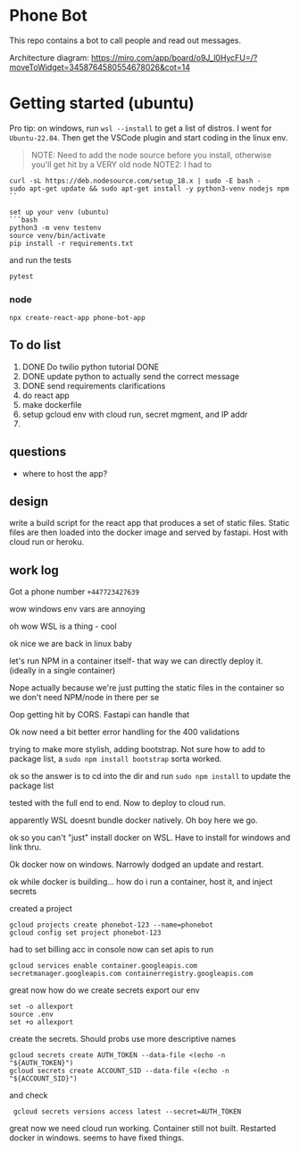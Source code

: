 # Phone Bot

This repo contains a bot to call people and read out messages.

Architecture diagram: https://miro.com/app/board/o9J_l0HycFU=/?moveToWidget=3458764580554678026&cot=14

# Getting started (ubuntu)
Pro tip: on windows, run `wsl --install` to get a list of distros. I went for `Ubuntu-22.04`. Then get the VSCode plugin and start coding in the linux env.


> NOTE: Need to add the node source before you install, otherwise you'll get hit by a VERY old node
> NOTE2: I had to 
```
curl -sL https://deb.nodesource.com/setup_18.x | sudo -E bash -
sudo apt-get update && sudo apt-get install -y python3-venv nodejs npm 
``

set up your venv (ubuntu)
```bash
python3 -m venv testenv
source venv/bin/activate
pip install -r requirements.txt
```

and run the tests
```bash
pytest
```
### node
```
npx create-react-app phone-bot-app
```


## To do list
1. DONE Do twilio python tutorial DONE
2. DONE update python to actually send the correct message
3. DONE send requirements clarifications
4. do react app
5. make dockerfile
6. setup gcloud env with cloud run, secret mgment, and IP addr
7. 

## questions
- where to host the app?

## design
write a build script for the react app that produces a set of static files. Static files are then loaded into the 
docker image and served by fastapi. Host with cloud run or heroku. 

## work log
Got a phone number `+447723427639`

wow windows env vars are annoying

oh wow WSL is a thing - cool

ok nice we are back in linux baby

let's run NPM in a container itself- that way we can directly deploy it. (ideally in a single container)

Nope actually because we're just putting the static files in the container so we don't need NPM/node in there per se

Oop getting hit by CORS. Fastapi can handle that

Ok now need a bit better error handling for the 400 validations

trying to make more stylish, adding bootstrap. Not sure how to add to package list, a `sudo npm install bootstrap` sorta worked.

ok so the answer is to cd into the dir and run `sudo npm install` to update the package list

tested with the full end to end. Now to deploy to cloud run.

apparently WSL doesnt bundle docker natively. Oh boy here we go.

ok so you can't "just" install docker on WSL. Have to install for windows and link thru.

Ok docker now on windows. Narrowly dodged an update and restart. 

ok while docker is building... how do i run a container, host it, and inject secrets

created a project
```
gcloud projects create phonebot-123 --name=phonebot
gcloud config set project phonebot-123
```
had to set billing acc in console
now can set apis to run
```
gcloud services enable container.googleapis.com secretmanager.googleapis.com containerregistry.googleapis.com
```
great now how do we create secrets
export our env
```
set -o allexport
source .env
set +o allexport
```
create the secrets. Should probs use more descriptive names
```
gcloud secrets create AUTH_TOKEN --data-file <(echo -n "${AUTH_TOKEN}")
gcloud secrets create ACCOUNT_SID --data-file <(echo -n "${ACCOUNT_SID}")
```
and check
```
 gcloud secrets versions access latest --secret=AUTH_TOKEN
```
great now we need cloud run working. Container still not built. Restarted docker in windows. seems to have fixed things.

